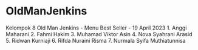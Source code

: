 # OldManJenkins
Kelompok 8 Old Man Jenkins - Menu Best Seller - 19 April 2023 1. Anggi Maharani 2. Fahmi Hakim 3. Muhamad Viktor Asin 4. Nova Syahrani Arasid 5. Ridwan Kurniaji 6. Rifda Nuraini Risma 7. Nurmala Syifa Muthiatunnisa
